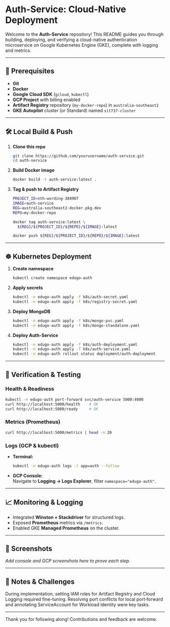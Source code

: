 # Auth-Service: Cloud-Native Deployment

Welcome to the **Auth-Service** repository! This README guides you through building, deploying, and verifying a cloud-native authentication microservice on Google Kubernetes Engine (GKE), complete with logging and metrics.

---

## 🚀 Prerequisites

- **Git**  
- **Docker**  
- **Google Cloud SDK** (`gcloud`, `kubectl`)  
- **GCP Project** with billing enabled  
- **Artifact Registry** repository (`my-docker-repo`) in `australia-southeast2`  
- **GKE Autopilot** cluster (or Standard) named `sit737-cluster`  

---

## 🛠️ Local Build & Push

1. **Clone this repo**  
   ```bash
   git clone https://github.com/yourusername/auth-service.git
   cd auth-service
   ```

2. **Build Docker image**  
   ```bash
   docker build -t auth-service:latest .
   ```

3. **Tag & push to Artifact Registry**  
   ```bash
   PROJECT_ID=nth-wording-384907
   IMAGE=auth-service
   REG=australia-southeast2-docker.pkg.dev
   REPO=my-docker-repo

   docker tag auth-service:latest \
     ${REG}/${PROJECT_ID}/${REPO}/${IMAGE}:latest

   docker push ${REG}/${PROJECT_ID}/${REPO}/${IMAGE}:latest
   ```

---

## ☸️ Kubernetes Deployment

1. **Create namespace**  
   ```bash
   kubectl create namespace edugo-auth
   ```

2. **Apply secrets**  
   ```bash
   kubectl -n edugo-auth apply -f k8s/auth-secret.yaml
   kubectl -n edugo-auth apply -f k8s/registry-secret.yaml
   ```

3. **Deploy MongoDB**  
   ```bash
   kubectl -n edugo-auth apply -f k8s/mongo-pvc.yaml
   kubectl -n edugo-auth apply -f k8s/mongo-standalone.yaml
   ```

4. **Deploy Auth-Service**  
   ```bash
   kubectl -n edugo-auth apply -f k8s/auth-deployment.yaml
   kubectl -n edugo-auth apply -f k8s/auth-service.yaml
   kubectl -n edugo-auth rollout status deployment/auth-deployment
   ```

---

## 🧪 Verification & Testing

### Health & Readiness
```bash
kubectl -n edugo-auth port-forward svc/auth-service 5000:4000
curl http://localhost:5000/health    # OK
curl http://localhost:5000/ready     # OK
```

### Metrics (Prometheus)
```bash
curl http://localhost:5000/metrics | head -n 20
```

### Logs (GCP & kubectl)
- **Terminal:**  
  ```bash
  kubectl -n edugo-auth logs -l app=auth --follow
  ```
- **GCP Console:**  
  Navigate to **Logging → Logs Explorer**, filter `namespace="edugo-auth"`.

---

## 📈 Monitoring & Logging

- Integrated **Winston + Stackdriver** for structured logs.
- Exposed **Prometheus** metrics via `/metrics`.
- Enabled GKE **Managed Prometheus** on the cluster.

---

## 📸 Screenshots

_Add console and GCP screenshots here to prove each step._

---

## 📝 Notes & Challenges

During implementation, setting IAM roles for Artifact Registry and Cloud Logging required fine-tuning. Resolving port conflicts for local port‑forward and annotating ServiceAccount for Workload Identity were key tasks.

---

Thank you for following along! Contributions and feedback are welcome.
